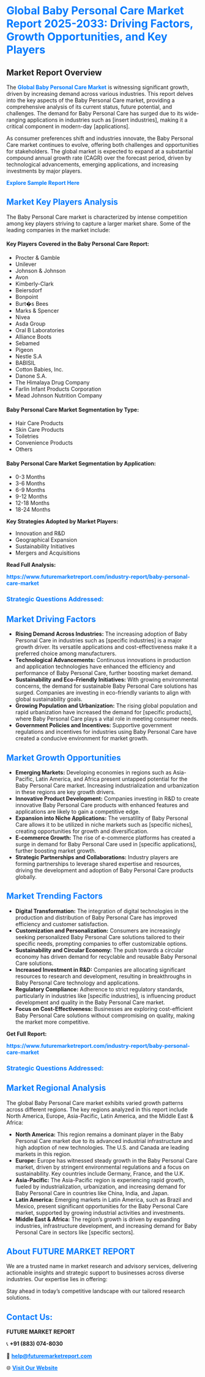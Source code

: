 <h1 style="color: #007BFF;">Global Baby Personal Care Market Report 2025-2033: Driving Factors, Growth Opportunities, and Key Players</h1>

<section id="overview">
<h2>Market Report Overview</h2>
<p>The <a href="https://www.futuremarketreport.com/industry-report/baby-personal-care-market" style="color: #007BFF; text-decoration: none;"><strong>Global Baby Personal Care Market</strong></a> is witnessing significant growth, driven by increasing demand across various industries. This report delves into the key aspects of the Baby Personal Care market, providing a comprehensive analysis of its current status, future potential, and challenges. The demand for Baby Personal Care has surged due to its wide-ranging applications in industries such as [insert industries], making it a critical component in modern-day [applications].</p>
<p>As consumer preferences shift and industries innovate, the Baby Personal Care market continues to evolve, offering both challenges and opportunities for stakeholders. The global market is expected to expand at a substantial compound annual growth rate (CAGR) over the forecast period, driven by technological advancements, emerging applications, and increasing investments by major players.</p>
</section>

<section id="overview">
<p><a href="https://www.futuremarketreport.com/request-sample/reportId=62491" style="color: #007BFF; text-decoration: none;"><strong>Explore Sample Report Here</strong></a></p>
</section>

<section id="key-players">
<h2 style="color: #007BFF;">Market Key Players Analysis</h2>
<p>The Baby Personal Care market is characterized by intense competition among key players striving to capture a larger market share. Some of the leading companies in the market include:</p>
<h4>Key Players Covered in the Baby Personal Care Report:</h4>
<ul><li>Procter &amp; Gamble</li><li>Unilever</li><li>Johnson &amp; Johnson</li><li>Avon</li><li>Kimberly-Clark</li><li>Beiersdorf</li><li>Bonpoint</li><li>Burt�s Bees</li><li>Marks &amp; Spencer</li><li>Nivea</li><li>Asda Group</li><li>Oral B Laboratories</li><li>Alliance Boots</li><li>Sebamed</li><li>Pigeon</li><li>Nestle S.A</li><li>BABISIL</li><li>Cotton Babies, Inc.</li><li>Danone S.A.</li><li>The Himalaya Drug Company</li><li>Farlin Infant Products Corporation</li><li>Mead Johnson Nutrition Company</li></ul>
<h4>Baby Personal Care Market Segmentation by Type:</h4>
<ul><li>Hair Care Products</li><li>Skin Care Products</li><li>Toiletries</li><li>Convenience Products</li><li>Others</li></ul>

<h4>Baby Personal Care Market Segmentation by Application:</h4>
<ul><li>0-3 Months</li><li>3-6 Months</li><li>6-9 Months</li><li>9-12 Months</li><li>12-18 Months</li><li>18-24 Months</li></ul>
<p><strong>Key Strategies Adopted by Market Players:</strong></p>
<ul>
<li>Innovation and R&D</li>
<li>Geographical Expansion</li>
<li>Sustainability Initiatives</li>
<li>Mergers and Acquisitions</li>
</ul>
</section>

<section>
<p><strong>Read Full Analysis: </strong></p><a href="https://www.futuremarketreport.com/industry-report/baby-personal-care-market" style="color: #007BFF; text-decoration: none;"><strong>https://www.futuremarketreport.com/industry-report/baby-personal-care-market</strong></a>
<h3 style="color: #007BFF;">Strategic Questions Addressed:</h3>
</section>

<section id="driving-factors">
<h2 style="color: #007BFF;">Market Driving Factors</h2>
<ul>
<li><strong>Rising Demand Across Industries:</strong> The increasing adoption of Baby Personal Care in industries such as [specific industries] is a major growth driver. Its versatile applications and cost-effectiveness make it a preferred choice among manufacturers.</li>
<li><strong>Technological Advancements:</strong> Continuous innovations in production and application technologies have enhanced the efficiency and performance of Baby Personal Care, further boosting market demand.</li>
<li><strong>Sustainability and Eco-Friendly Initiatives:</strong> With growing environmental concerns, the demand for sustainable Baby Personal Care solutions has surged. Companies are investing in eco-friendly variants to align with global sustainability goals.</li>
<li><strong>Growing Population and Urbanization:</strong> The rising global population and rapid urbanization have increased the demand for [specific products], where Baby Personal Care plays a vital role in meeting consumer needs.</li>
<li><strong>Government Policies and Incentives:</strong> Supportive government regulations and incentives for industries using Baby Personal Care have created a conducive environment for market growth.</li>
</ul>
</section>

<section id="growth-opportunities">
<h2 style="color: #007BFF;">Market Growth Opportunities</h2>
<ul>
<li><strong>Emerging Markets:</strong> Developing economies in regions such as Asia-Pacific, Latin America, and Africa present untapped potential for the Baby Personal Care market. Increasing industrialization and urbanization in these regions are key growth drivers.</li>
<li><strong>Innovative Product Development:</strong> Companies investing in R&D to create innovative Baby Personal Care products with enhanced features and applications are likely to gain a competitive edge.</li>
<li><strong>Expansion into Niche Applications:</strong> The versatility of Baby Personal Care allows it to be utilized in niche markets such as [specific niches], creating opportunities for growth and diversification.</li>
<li><strong>E-commerce Growth:</strong> The rise of e-commerce platforms has created a surge in demand for Baby Personal Care used in [specific applications], further boosting market growth.</li>
<li><strong>Strategic Partnerships and Collaborations:</strong> Industry players are forming partnerships to leverage shared expertise and resources, driving the development and adoption of Baby Personal Care products globally.</li>
</ul>
</section>

<section id="trending-factors">
<h2 style="color: #007BFF;">Market Trending Factors</h2>
<ul>
<li><strong>Digital Transformation:</strong> The integration of digital technologies in the production and distribution of Baby Personal Care has improved efficiency and customer satisfaction.</li>
<li><strong>Customization and Personalization:</strong> Consumers are increasingly seeking personalized Baby Personal Care solutions tailored to their specific needs, prompting companies to offer customizable options.</li>
<li><strong>Sustainability and Circular Economy:</strong> The push towards a circular economy has driven demand for recyclable and reusable Baby Personal Care solutions.</li>
<li><strong>Increased Investment in R&D:</strong> Companies are allocating significant resources to research and development, resulting in breakthroughs in Baby Personal Care technology and applications.</li>
<li><strong>Regulatory Compliance:</strong> Adherence to strict regulatory standards, particularly in industries like [specific industries], is influencing product development and quality in the Baby Personal Care market.</li>
<li><strong>Focus on Cost-Effectiveness:</strong> Businesses are exploring cost-efficient Baby Personal Care solutions without compromising on quality, making the market more competitive.</li>
</ul>
</section>

<section>
<p><strong>Get Full Report: </strong></p><a href="https://www.futuremarketreport.com/industry-report/baby-personal-care-market" style="color: #007BFF; text-decoration: none;"><strong>https://www.futuremarketreport.com/industry-report/baby-personal-care-market</strong></a>
<h3 style="color: #007BFF;">Strategic Questions Addressed:</h3>
</section>


<section id="regional-analysis">
<h2 style="color: #007BFF;">Market Regional Analysis</h2>
<p>The global Baby Personal Care market exhibits varied growth patterns across different regions. The key regions analyzed in this report include North America, Europe, Asia-Pacific, Latin America, and the Middle East & Africa:</p>
<ul>
<li><strong>North America:</strong> This region remains a dominant player in the Baby Personal Care market due to its advanced industrial infrastructure and high adoption of new technologies. The U.S. and Canada are leading markets in this region.</li>
<li><strong>Europe:</strong> Europe has witnessed steady growth in the Baby Personal Care market, driven by stringent environmental regulations and a focus on sustainability. Key countries include Germany, France, and the U.K.</li>
<li><strong>Asia-Pacific:</strong> The Asia-Pacific region is experiencing rapid growth, fueled by industrialization, urbanization, and increasing demand for Baby Personal Care in countries like China, India, and Japan.</li>
<li><strong>Latin America:</strong> Emerging markets in Latin America, such as Brazil and Mexico, present significant opportunities for the Baby Personal Care market, supported by growing industrial activities and investments.</li>
<li><strong>Middle East & Africa:</strong> The region’s growth is driven by expanding industries, infrastructure development, and increasing demand for Baby Personal Care in sectors like [specific sectors].</li>
</ul>
</section>

<footer>
<h2 style="color: #007BFF;">About FUTURE MARKET REPORT</h2>
<p>We are a trusted name in market research and advisory services, delivering actionable insights and strategic support to businesses across diverse industries. Our expertise lies in offering:</p>

<p>Stay ahead in today’s competitive landscape with our tailored research solutions.</p>

<h2 style="color: #007BFF;">Contact Us:</h2>
<p><strong>FUTURE MARKET REPORT</strong></p>
<p>📞 <strong>+91 (883) 074-8030</strong></p>
<p>📧 <strong><a href="mailto:help@futuremarketreport.com" style="color: #007BFF;">help@futuremarketreport.com</a></strong></p>
<p>🌐 <strong><a href="https://www.futuremarketreport.com/" style="color: #007BFF;">Visit Our Website</a></strong></p>
</footer>